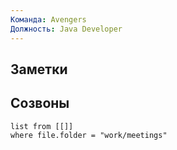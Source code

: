 ```yaml
---
Команда: Avengers
Должность: Java Developer
---
```

## Заметки

## Созвоны
```dataview
list from [[]] 
where file.folder = "work/meetings"
```